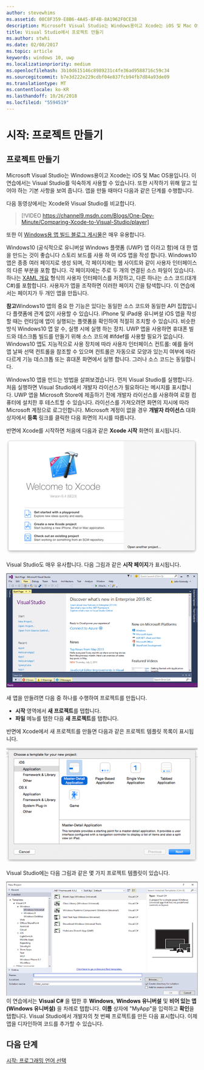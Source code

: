 ```yaml
---
author: stevewhims
ms.assetid: 08C8F359-E8B6-4A45-8F4B-8A1962F0CE38
description: Microsoft Visual Studio는 Windows용이고 Xcode는 iOS 및 Mac OS용입니다. 이 연습에서는 Visual Studio를 익숙하게 사용할 수 있습니다.
title: Visual Studio에서 프로젝트 만들기
ms.author: stwhi
ms.date: 02/08/2017
ms.topic: article
keywords: windows 10, uwp
ms.localizationpriority: medium
ms.openlocfilehash: 3b10d615146c8989231c4fe36ad9588716c59c34
ms.sourcegitcommit: b7e3d222e229cdbf04e837fcb94fb7d84a93de09
ms.translationtype: MT
ms.contentlocale: ko-KR
ms.lasthandoff: 10/26/2018
ms.locfileid: "5594519"
---
```

# <a name="getting-started-creating-a-project"></a>시작: 프로젝트 만들기

## <a name="creating-a-project"></a>프로젝트 만들기

Microsoft Visual Studio는 Windows용이고 Xcode는 iOS 및 Mac OS용입니다. 이 연습에서는 Visual Studio를 익숙하게 사용할 수 있습니다. 또한 시작하기 위해 알고 있어야 하는 기본 사항을 보여 줍니다. 앱을 만들 때마다 다음과 같은 단계를 수행합니다.

다음 동영상에서는 Xcode와 Visual Studio를 비교합니다.

> [!VIDEO https://channel9.msdn.com/Blogs/One-Dev-Minute/Comparing-Xcode-to-Visual-Studio/player]

또한 이 [Windows용 앱 빌드 블로그 게시물](https://blogs.windows.com/buildingapps/2016/01/27/visual-studio-walkthrough-for-ios-developers/)은 매우 유용합니다.

Windows10 (공식적으로 유니버설 Windows 플랫폼 (UWP) 앱 이라고 함)에 대 한 앱을 만드는 것이 좋습니다 스토리 보드를 사용 하 여 iOS 앱을 작성 합니다. Windows10 앱은 종종 여러 페이지로 생성 되며, 각 페이지에는 웹 사이트와 같이 사용자 인터페이스의 다른 부분을 포함 합니다. 각 페이지에는 주로 두 개의 연결된 소스 파일이 있습니다. 하나는 [XAML 개요](https://msdn.microsoft.com/library/windows/apps/mt185595) 형식의 사용자 인터페이스를 저장하고, 다른 하나는 소스 코드(대개 C#)를 포함합니다. 사용자가 앱을 조작하면 이러한 페이지 간을 탐색합니다. 이 연습에서는 페이지가 두 개인 앱을 만듭니다.

**참고**Windows10 앱의 중요 한 기능은 있다는 동일한 소스 코드와 동일한 API 집합입니다 플랫폼에 관계 없이 사용할 수 있습니다. iPhone 및 iPad용 유니버설 iOS 앱을 작성할 때는 런타임에 앱이 실행되는 플랫폼을 확인하여 적절히 조치할 수 있습니다. 비슷한 방식 Windows10 앱 알 수, 실행 시에 실행 하는 장치. UWP 앱을 사용하면 휴대폰 빌드와 데스크톱 빌드를 만들기 위해 소스 코드에 \#ifdef를 사용할 필요가 없습니다. Windows10 앱도 지능적으로 사용 장치에 따라 사용자 인터페이스 컨트롤: 예를 들어 앱 날짜 선택 컨트롤을 참조할 수 있으며 컨트롤은 자동으로 모양과 있는지 여부에 따라 다르게 기능 데스크톱 또는 휴대폰 화면에서 실행 합니다. 그러나 소스 코드는 동일합니다.

Windows10 앱을 만드는 방법을 살펴보겠습니다. 먼저 Visual Studio를 실행합니다. 처음 실행하면 Visual Studio에서 개발자 라이선스가 필요하다는 메시지를 표시합니다. UWP 앱을 Microsoft Store에 제출하기 전에 개발자 라이선스를 사용하여 로컬 컴퓨터에 설치한 후 테스트할 수 있습니다. 라이선스를 가져오려면 화면의 지시에 따라 Microsoft 계정으로 로그인합니다. Microsoft 계정이 없을 경우 **개발자 라이선스** 대화 상자에서 **등록** 링크를 클릭한 다음 화면의 지시를 따릅니다.

반면에 Xcode를 시작하면 처음에 다음과 같은 **Xcode 시작** 화면이 표시됩니다.

![Xcode 시작 화면](images/ios-to-uwp/ios-to-uwp-xcode-welcome.png)

Visual Studio도 매우 유사합니다. 다음 그림과 같은 **시작 페이지**가 표시됩니다.

![Visual Studio 시작 화면](images/ios-to-uwp/ios-to-uwp-vs-welcome.png)

새 앱을 만들려면 다음 중 하나를 수행하여 프로젝트를 만듭니다.

-   **시작** 영역에서 **새 프로젝트**를 탭합니다.
-   **파일** 메뉴를 탭한 다음 **새 프로젝트**를 탭합니다.

반면에 Xcode에서 새 프로젝트를 만들면 다음과 같은 프로젝트 템플릿 목록이 표시됩니다.

![Xcode 새 프로젝트 대화 상자](images/ios-to-uwp/ios-to-uwp-xcode-choose-template.png)

Visual Studio에는 다음 그림과 같은 몇 가지 프로젝트 템플릿이 있습니다.

![visual studio 새 프로젝트 대화 상자 ](images/ios-to-uwp/ios-to-uwp-vs-choose-template.png)이 연습에서는 **Visual C#** 을 탭한 후 **Windows**, **Windows 유니버설** 및 **비어 있는 앱(Windows 유니버설)** 을 차례로 탭합니다. **이름** 상자에 "MyApp"을 입력하고 **확인**을 탭합니다. Visual Studio에서 개발자의 첫 번째 프로젝트를 만든 다음 표시합니다. 이제 앱을 디자인하여 코드를 추가할 수 있습니다.

## <a name="next-step"></a>다음 단계

[시작: 프로그래밍 언어 선택](getting-started-choosing-a-programming-language.md)
